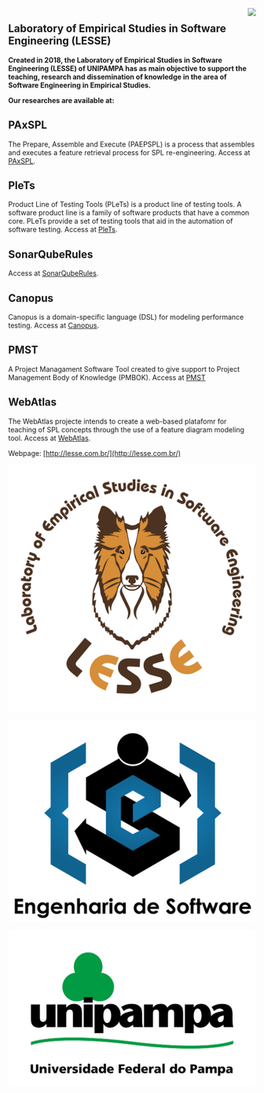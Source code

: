 <img src="http://lesse.com.br/assets/images/logos/logo.png" align="right" />

##  Laboratory of Empirical Studies in Software Engineering (LESSE) 

**Created in 2018, the Laboratory of Empirical Studies in Software Engineering (LESSE) of UNIPAMPA has as main objective to support the teaching, research and dissemination of knowledge in the area of Software Engineering in Empirical Studies.**

**Our researches are available at:**

## PAxSPL 
The Prepare, Assemble and Execute (PAEPSPL) is a process that assembles and executes a feature retrieval process for 
SPL re-engineering. Access at [PAxSPL](https://github.com/HestiaProject/PAxSPL).

## PleTs
Product Line of Testing Tools (PLeTs) is a product line of testing tools. A software product line is a family of software products 
that have a common core. PLeTs provide a set of testing tools that aid in the automation of software testing. 
Access at [PleTs](https://github.com/GiliSchmidt/PleTs-Testing).

## SonarQubeRules
Access at [SonarQubeRules](https://github.com/yuryalencar/SonarQubeRules).

## Canopus
Canopus is a domain-specific language (DSL) for modeling performance testing. Access at [Canopus](https://github.com/ProjetoDSL/Canopus).

## PMST 

A Project Managament Software Tool created to give support to Project Management Body of Knowledge (PMBOK). Access at [PMST](https://github.com/ProjetoPM/PMST)

## WebAtlas

The WebAtlas projecte intends to create a web-based platafomr for teaching of SPL concepts through the use of a feature diagram modeling tool. Access at [WebAtlas](https://github.com/Ferfortlima/AtlasFMTool).

Webpage: [http://lesse.com.br/](http://lesse.com.br/)

![LESSE](https://raw.githubusercontent.com/lesseUnipampa/lesseResearch/master/logolesse.png)

![Software Engineering](https://raw.githubusercontent.com/lesseUnipampa/lesseResearch/master/logoes.png)

![Unipampa](https://raw.githubusercontent.com/lesseUnipampa/lesseResearch/master/logounipampa.png)

